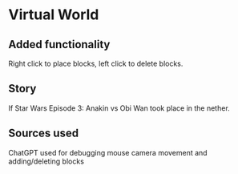 # Virtual World
## Added functionality
Right click to place blocks, left click to delete blocks.

## Story
If Star Wars Episode 3: Anakin vs Obi Wan took place in the nether.

## Sources used
ChatGPT used for debugging mouse camera movement and adding/deleting blocks
